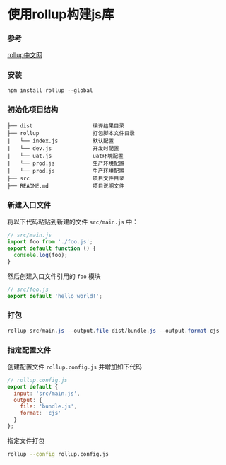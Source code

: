 # 使用rollup构建js库

### 参考
[rollup中文网](https://www.rollupjs.com/guide/tutorial/#%E5%88%9B%E5%BB%BA%E7%AC%AC%E4%B8%80%E4%B8%AAbundlecreating-your-first-bundle)

### 安装
```
npm install rollup --global
```

### 初始化项目结构
```
├── dist                   编译结果目录       
├── rollup                 打包脚本文件目录
|   └── index.js           默认配置
|   └── dev.js             开发时配置
|   └── uat.js             uat环境配置
|   └── prod.js            生产环境配置
|   └── prod.js            生产环境配置       
├── src                    项目文件目录
├── README.md              项目说明文件
```

### 新建入口文件
将以下代码粘贴到新建的文件 `src/main.js` 中：
```js
// src/main.js
import foo from './foo.js';
export default function () {
  console.log(foo);
}
```

然后创建入口文件引用的 `foo` 模块
```js
// src/foo.js
export default 'hello world!';
```

### 打包
```powershell
rollup src/main.js --output.file dist/bundle.js --output.format cjs
```

### 指定配置文件

创建配置文件 `rollup.config.js` 并增加如下代码
```js
// rollup.config.js
export default {
  input: 'src/main.js',
  output: {
    file: 'bundle.js',
    format: 'cjs'
  }
};
```

指定文件打包
```bash
rollup --config rollup.config.js
```

